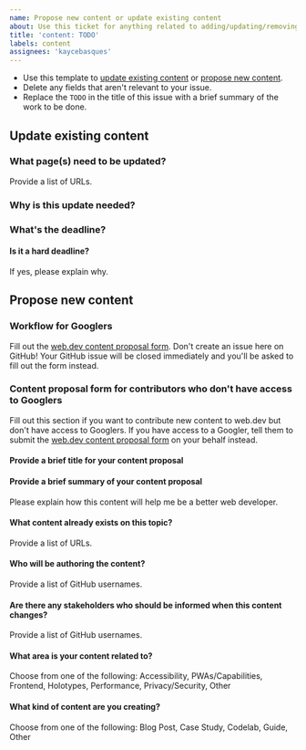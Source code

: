 ```yaml
---
name: Propose new content or update existing content
about: Use this ticket for anything related to adding/updating/removing web.dev content
title: 'content: TODO'
labels: content
assignees: 'kaycebasques'
---
```


* Use this template to <a href="update">update existing content</a> or <a href="propose">propose new content</a>. 
* Delete any fields that aren't relevant to your issue. 
* Replace the `TODO` in the title of this issue with a brief summary of the work to be done.

<h2 id="update">Update existing content</h2>

### What page(s) need to be updated?

Provide a list of URLs.

### Why is this update needed?

### What's the deadline?

#### Is it a hard deadline?

If yes, please explain why.

<h2 id="propose">Propose new content</h2>

### Workflow for Googlers

[form]: https://docs.google.com/forms/d/e/1FAIpQLSdYePZbDZ9Idi4MKL0cbqTuUHfPU7ZZJNnV9hDzjc0e1c2UXw/viewform?fbzx=7994504531518856644

Fill out the [web.dev content proposal form][form]. Don't create an issue here on GitHub!
Your GitHub issue will be closed immediately and you'll be asked to fill out the form instead.

### Content proposal form for contributors who don't have access to Googlers

Fill out this section if you want to contribute new content to web.dev but don't have access to
Googlers. If you have access to a Googler, tell them to submit the [web.dev content proposal form][form]
on your behalf instead.

#### Provide a brief title for your content proposal

#### Provide a brief summary of your content proposal

Please explain how this content will help me be a better web developer.

#### What content already exists on this topic?

Provide a list of URLs.

#### Who will be authoring the content?

Provide a list of GitHub usernames.

#### Are there any stakeholders who should be informed when this content changes?

Provide a list of GitHub usernames.

#### What area is your content related to?

Choose from one of the following: Accessibility, PWAs/Capabilities, Frontend, Holotypes, Performance, Privacy/Security, Other

#### What kind of content are you creating?

Choose from one of the following: Blog Post, Case Study, Codelab, Guide, Other
